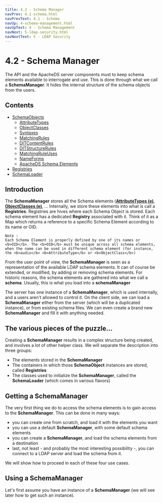 ```yaml
---
title: 4.2 - Schema Manager
navPrev: 4.1-schema.html
navPrevText: 4.1 - Schema
navUp: 4-schema-management.html
navUpText: 4 - Schema Management
navNext: 5-ldap-security.html
navNextText: 5 - LDAP Security
---
```


# 4.2 - Schema Manager

The API and the ApacheDS server components must to keep schema elements available to interrogate and use. This is done through what we call a **SchemaManager**. It hides the internal structure of the schema objects from the users.


## Contents

* [SchemaObjects](4.2.1-schema-objects.html)
    * [AttributeTypes](4.2.1.1-attribute-types.html)
    * [ObjectClasses](4.2.1.2-object-classes.html)
    * [Syntaxes](4.2.1.3-syntaxes.html)
    * [MatchingRules](4.2.1.4-matching-rules.html)
    * [DITContentRules](4.2.1.5-dit-content-rules.html)
    * [DITStructureRules](4.2.1.6-dit-structure-rules.html)
    * [MatchingRuleUses](4.2.1.7-matching-rule-uses.html)
    * [NameForms](4.2.1.8-name-forms.html)
    * [ApacheDS Schema Elements](4.2.1.9-apacheds-schema-elements.html)
* [Registries](4.2.2-registries.html)
* [SchemaLoader](4.2.3-schema-loader.html)

## Introduction

The **SchemaManager** stores all the Schema elements (**[AttributeTypes (e)]()**, **[ObjectClasses (e)]()**, ... Internally, we store these elements into what is call a **Registries**.  Registries are hives where each Schema Object is stored. Each schema element has a dedicated **Registry** associated with it. Think of it as a Map which returns a reference to a specific Schema Element according to its name or OID.

    Note : 
    Each Schema Element is properly defined by one of its names or <b>OID</b>. The <b>OID</b> must be unique across all schema elements, 
    when the name can be used in different schema element (for instance, the <b>audio</b> <b>AttributeType</b> or <b>ObjectClass</b>)

From the user point of view, the **SchemaManager** is seen as a representation of the available LDAP schema elements. It can of course be extended, or modified, by adding or removing schema elements. For historic reasons, the schema elements are gathered into what we call a **schema**. Usually, this is what you load into a **schemaManager**

The server has one instance of a **SchemaManager**, which is used internally, and a users aren't allowed to control it. On the client side, we can load a **SchemaManager** either from the server (which will be a duplicated instance), or from existing schema files. We can even create a brand new **SchemaManager** and fill it with anything needed.

## The various pieces of the puzzle...

Creating a **SchemaManager** results in a complex structure being created, and involves a lot of other helper class. We will separate the description into three groups:

* The elements stored in the **SchemaManager**
* The containers in which those **SchemaObject** instances are stored, called **Registries**
* The classes used to initialize the **SchemaManager**, called the **SchemaLoader** (which comes in various flavors)

## Getting a SchemaManager

The very first thing we do to access the schema elements is to gain access to the **SchemaManager**. This can be done in many ways:

* you can create one from scratch, and load it with the elements you want
* you can use a default **SchemaManager**, with some default schema elements
* you can create a **SchemaManager**, and load the schema elements from a destination
* last, not least - and probably the most interesting possibility -, you can connect to a LDAP server and load the schema from it.

We will show how to proceed in each of these four use cases.


## Using a SchemaManager

Let's first assume you have an instance of a **SchemaManager** (we will see later how to get such an instance). 


